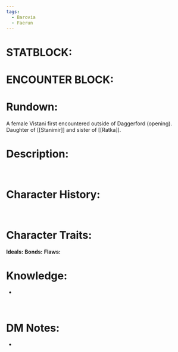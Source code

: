 ```yaml
---
tags:
  - Barovia
  - Faerun
---
```

# **STATBLOCK:**

# **ENCOUNTER BLOCK:**

# **Rundown:**

A female Vistani first encountered outside of Daggerford (opening).
Daughter of [[Stanimir]] and sister of [[Ratka]].
 

# **Description:**

 

# **Character History:**

 

# **Character Traits:** 

**Ideals:**
**Bonds:**
**Flaws:** 

# **Knowledge:**
-    

 

# **DM Notes:**
-    


